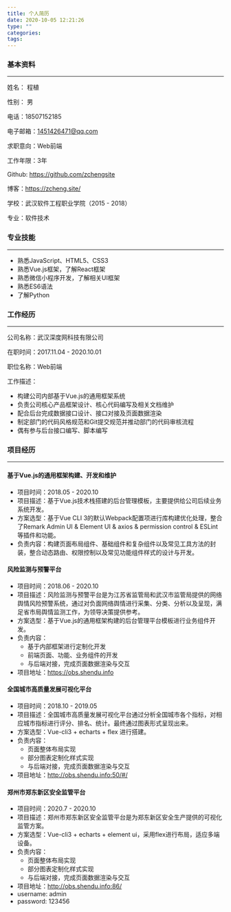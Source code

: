 ```yaml
---
title: 个人简历
date: 2020-10-05 12:21:26
type: ""
categories:
tags:
---
```


### 基本资料

---

姓名： 程植

性别： 男

电话：18507152185

电子邮箱：1451426471@qq.com

求职意向：Web前端

工作年限：3年

Github: https://github.com/zchengsite

博客：https://zcheng.site/

学校：武汉软件工程职业学院（2015 - 2018）

专业：软件技术

### 专业技能

---

- 熟悉JavaScript、HTML5、CSS3
- 熟悉Vue.js框架，了解React框架
- 熟悉微信小程序开发，了解相关UI框架
- 熟悉ES6语法
- 了解Python

### 工作经历

---

公司名称：武汉深度网科技有限公司

在职时间：2017.11.04 - 2020.10.01

职位名称：Web前端

工作描述：

- 构建公司内部基于Vue.js的通用框架系统
- 负责公司核心产品框架设计、核心代码编写及相关文档维护
- 配合后台完成数据接口设计、接口对接及页面数据渲染
- 制定部门的代码风格规范和Git提交规范并推动部门的代码审核流程
- 偶有参与后台接口编写、脚本编写

### 项目经历

---

#### 基于Vue.js的通用框架构建、开发和维护

- 项目时间：2018.05 - 2020.10
- 项目描述：基于Vue.js技术栈搭建的后台管理模板，主要提供给公司后续业务系统开发。
- 方案选型：基于Vue CLI 3的默认Webpack配置项进行库构建优化处理，整合了Remark Admin UI & Element UI & axios & permission control & ESLint等插件和功能。
- 负责内容：构建页面布局组件、基础组件和复杂组件以及常见工具方法的封装，整合动态路由、权限控制以及常见功能组件样式的设计与开发。

#### 风险监测与预警平台

- 项目时间：2018.06 - 2020.10
- 项目描述：风险监测与预警平台是为江苏省监管局和武汉市监管局提供的网络舆情风险预警系统，通过对负面网络舆情进行采集、分类、分析以及呈现，满足省市局舆情监测工作，为领导决策提供参考。
- 方案选型：基于Vue.js的通用框架构建的后台管理平台模板进行业务组件开发。
- 负责内容：
  - 基于内部框架进行定制化开发
  - 前端页面、功能、业务组件的开发
  - 与后端对接，完成页面数据渲染与交互
- 项目地址：https://obs.shendu.info

#### 全国城市高质量发展可视化平台

- 项目时间：2018.10 - 2019.05
- 项目描述：全国城市高质量发展可视化平台通过分析全国城市各个指标，对相应城市指标进行评分、排名、统计。最终通过图表形式呈现出来。
- 方案选型：Vue-cli3 + echarts + flex 进行搭建。
- 负责内容：
  - 页面整体布局实现
  - 部分图表定制化样式实现
  - 与后端对接，完成页面数据渲染与交互
- 项目地址：http://obs.shendu.info:50/#/

#### 郑州市郑东新区安全监管平台

- 项目时间：2020.7 - 2020.10
- 项目描述：郑州市郑东新区安全监管平台是为郑东新区安全生产提供的可视化监管方案。
- 方案选型：Vue-cli3 + echarts + element ui，采用flex进行布局，适应多端设备。
- 负责内容：
  - 页面整体布局实现
  - 部分图表定制化样式实现
  - 与后端对接，完成页面数据渲染与交互
- 项目地址：http://obs.shendu.info:86/
- username: admin
- password: 123456
